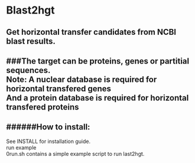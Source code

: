 Blast2hgt
====

Get horizontal transfer candidates from NCBI blast results. 
----
###The target can be proteins, genes or partitial sequences.   
Note: A nuclear database is required for horizontal transfered genes   
And a protein database is required for horizontal transfered proteins   
----
  ######How to install:  
----
See INSTALL for installation guide.   
  run example  
0run.sh contains a simple example script to run last2hgt.   

